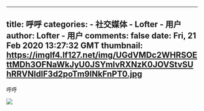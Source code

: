 
---
title: 呼呼
categories: 
    - 社交媒体
    - Lofter - 用户
author: Lofter - 用户
comments: false
date: Fri, 21 Feb 2020 13:27:32 GMT
thumbnail: https://imglf4.lf127.net/img/UGdVMDc2WHRSOEttMDh3OFNaWkJyU0JSYmIvRXNzK0JOVStvSUhRRVNIdlF3d2poTm9lNkFnPT0.jpg
---

<div>   
<p>呼呼</p><p><img src="https://imglf4.lf127.net/img/UGdVMDc2WHRSOEttMDh3OFNaWkJyU0JSYmIvRXNzK0JOVStvSUhRRVNIdlF3d2poTm9lNkFnPT0.jpg" referrerpolicy="no-referrer"></p>  
</div>
            